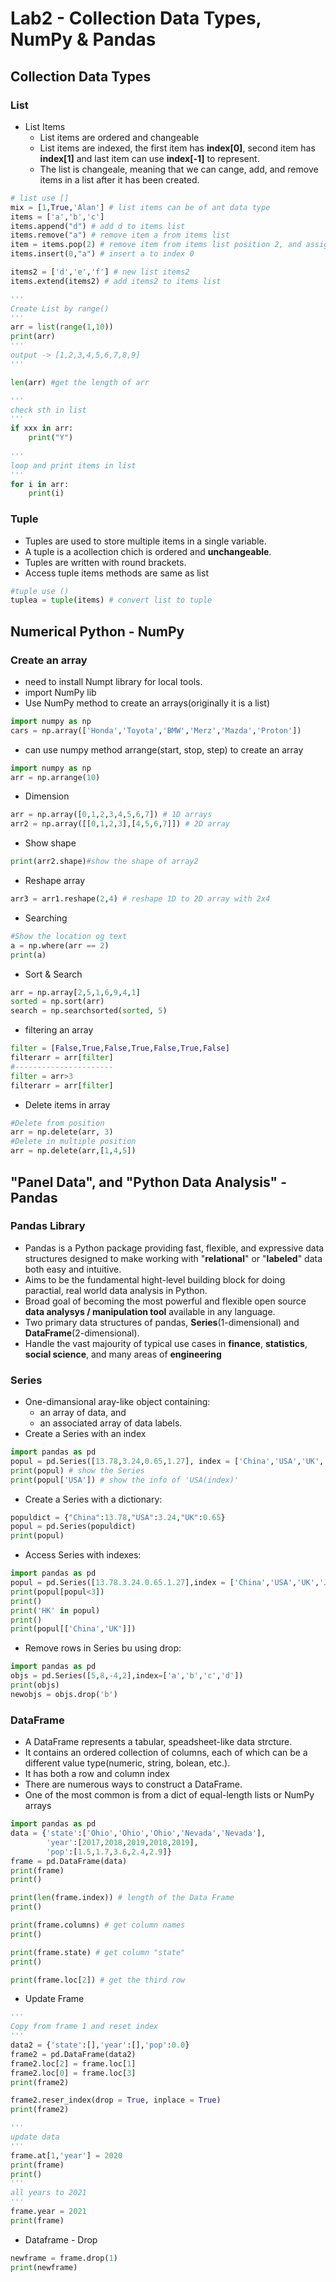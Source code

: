 # Lab2 - Collection Data Types, NumPy & Pandas

## Collection Data Types
### List
 - List Items
   - List items are ordered and changeable
   - List items are indexed, the first item has **index[0]**, second item has **index[1]** and last item can use **index[-1]** to represent.
   - The list is changeale, meaning that we can cange, add, and remove items in a list after it has been created.
```py
# list use []
mix = [1,True,'Alan'] # list items can be of ant data type
items = ['a','b','c'] 
items.append("d") # add d to items list
items.remove("a") # remove item a from items list
item = items.pop(2) # remove item from items list position 2, and assign to variable item
items.insert(0,"a") # insert a to index 0

items2 = ['d','e','f'] # new list items2
items.extend(items2) # add items2 to items list

'''
Create List by range()
'''
arr = list(range(1,10))
print(arr)
'''
output -> [1,2,3,4,5,6,7,8,9]
'''

len(arr) #get the length of arr

'''
check sth in list
'''
if xxx in arr:
    print("Y")
    
'''
loop and print items in list
'''
for i in arr:
    print(i)
```

### Tuple
 - Tuples are used to store multiple items in a single variable.
 - A tuple is a acollection chich is ordered and **unchangeable**.
 - Tuples are written with round brackets.
 - Access tuple items methods are same as list
```py
#tuple use ()
tuplea = tuple(items) # convert list to tuple
```

## Numerical Python - NumPy
### Create an array
 - need to install Numpt library for local tools.
 - import NumPy lib
 - Use NumPy method to create an arrays(originally it is a list)
```py
import numpy as np
cars = np.array(['Honda','Toyota','BMW','Merz','Mazda','Proton'])
```
 - can use numpy method arrange(start, stop, step) to create an array
```py
import numpy as np
arr = np.arrange(10)
```
 - Dimension
```py
arr = np.array([0,1,2,3,4,5,6,7]) # 1D arrays
arr2 = np.array([[0,1,2,3],[4,5,6,7]]) # 2D array
```
 - Show shape
```py
print(arr2.shape)#show the shape of array2
```
 - Reshape array
```py
arr3 = arr1.reshape(2,4) # reshape 1D to 2D array with 2x4
```
 - Searching
```py
#Show the location og text
a = np.where(arr == 2)
print(a)
```
 - Sort & Search
```py
arr = np.array[2,5,1,6,9,4,1]
sorted = np.sort(arr)
search = np.searchsorted(sorted, 5)
```
 - filtering an array
```py
filter = [False,True,False,True,False,True,False]
filterarr = arr[filter]
#----------------------
filter = arr>3
filterarr = arr[filter]
```
 - Delete items in array
```py
#Delete from position
arr = np.delete(arr, 3)
#Delete in multiple position
arr = np.delete(arr,[1,4,5])
```
## "Panel Data", and "Python Data Analysis" - Pandas
### Pandas Library
 - Pandas is a Python package providing fast, flexible, and expressive data structures designed to make working with "**relational**" or "**labeled**" data both easy and intuitive.
 - Aims to be the fundamental hight-level building block for doing paractial, real world data analysis in Python.
 - Broad goal of becoming the most powerful and flexible open source **data analysys / manipulation tool** available in any language.
 - Two primary data structures of pandas, **Series**(1-dimensional) and **DataFrame**(2-dimensional).
 - Handle the vast majourity of typical use cases in **finance**, **statistics**, **social science**, and many areas of **engineering**

### Series
 - One-dimansional aray-like object containing:
   - an array of data, and
   - an associated array of data labels.
 - Create a Series with an index
```py
import pandas as pd
popul = pd.Series([13.78,3.24,0.65,1.27], index = ['China','USA','UK','Japan'])
print(popul) # show the Series
print(popul['USA']) # show the info of 'USA(index)'
 ```
 - Create a Series with a dictionary:
```py
populdict = {"China":13.78,"USA":3.24,"UK":0.65}
popul = pd.Series(populdict)
print(popul)
```
 - Access Series with indexes:
```py
import pandas as pd
popul = pd.Series([13.78.3.24.0.65.1.27],index = ['China','USA','UK','Japan'])
print(popul[popul<3])
print()
print('HK' in popul)
print()
print(popul[['China','UK']])
```
 - Remove rows in Series bu using drop:
```py
import pandas as pd
objs = pd.Series([5,8,-4,2],index=['a','b','c','d'])
print(objs)
newobjs = objs.drop('b')
```
### DataFrame
 - A DataFrame represents a tabular, speadsheet-like data strcture.
 - It contains an ordered collection of columns, each of which can be a different value type(numeric, string, bolean, etc.).
 - It has both a row and column index
 - There are numerous ways to construct a DataFrame.
 - One of the most common is from a dict of equal-length lists or NumPy arrays
```py
import pandas as pd
data = {'state':['Ohio','Ohio','Ohio','Nevada','Nevada'],
        'year':[2017,2018,2019,2018,2019],
        'pop':[1.5,1.7,3.6,2.4,2.9]}
frame = pd.DataFrame(data)
print(frame)
print()

print(len(frame.index)) # length of the Data Frame
print()

print(frame.columns) # get column names
print()

print(frame.state) # get column "state"
print()

print(frame.loc[2]) # get the third row
```
 - Update Frame
```py
'''
Copy from frame 1 and reset index
'''
data2 = {'state':[],'year':[],'pop':0.0}
frame2 = pd.DataFrame(data2)
frame2.loc[2] = frame.loc[1]
frame2.loc[0] = frame.loc[3]
print(frame2)

frame2.reser_index(drop = True, inplace = True)
print(frame2)

'''
update data
'''
frame.at[1,'year'] = 2020
print(frame)
print()
'''
all years to 2021
'''
frame.year = 2021
print(frame)
```
 - Dataframe - Drop
```py
newframe = frame.drop(1)
print(newframe)
```